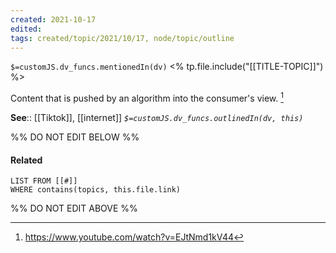 ```yaml
---
created: 2021-10-17
edited: 
tags: created/topic/2021/10/17, node/topic/outline
---
```

`$=customJS.dv_funcs.mentionedIn(dv)`
<% tp.file.include("[[TITLE-TOPIC]]") %>



Content that is pushed by an algorithm into the consumer's view. [^1]

**See**:: [[Tiktok]], [[internet]]
*`$=customJS.dv_funcs.outlinedIn(dv, this)`*

%% DO NOT EDIT BELOW %%
#### Related 
```dataview
LIST FROM [[#]]
WHERE contains(topics, this.file.link)
```
%% DO NOT EDIT ABOVE %%
[^1]: https://www.youtube.com/watch?v=EJtNmd1kV44

